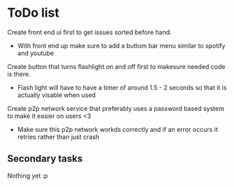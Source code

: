 # ToDo list

Create front end ui first to get issues sorted before hand.


* With front end up make sure to add a buttom bar menu similar to spotify and youtube


Create button that turns flashlight on and off first to makesure needed code is there.

* Flash light will have to have a timer of around 1.5 - 2 seconds so that it is actually visable when used

Create p2p network service that preferably uses a password based system to make it easier on users <3 


* Make sure this p2p network workds correctly and if an error occurs it retries rather than just crash


## Secondary tasks

Nothing yet :p
